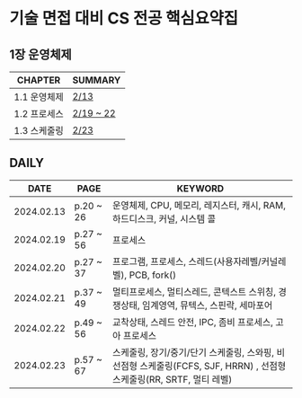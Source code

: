 # 기술 면접 대비 CS 전공 핵심요약집

## 1장 운영체제
| **CHAPTER** | **SUMMARY**                                                                           |
|-------------|---------------------------------------------------------------------------------------|
| 1.1 운영체제    | [2/13](https://github.com/crystalYoo99/java/blob/main/CS/Chapter1/Chapter1-1.md)      |
| 1.2 프로세스    | [2/19 ~ 22](https://github.com/crystalYoo99/java/blob/main/CS/Chapter1/Chapter1-2.md) |
| 1.3 스케줄링    | [2/23](https://github.com/crystalYoo99/java/blob/main/CS/Chapter1/Chapter1-3.md)      |





## DAILY
| **DATE**   | **PAGE**  | **KEYWORD**                                    |
|------------|-----------|------------------------------------------------|
| 2024.02.13 | p.20 ~ 26 | 운영체제, CPU, 메모리, 레지스터, 캐시, RAM, 하드디스크, 커널, 시스템 콜 |
| 2024.02.19 | p.27 ~ 56 | 프로세스                                           |
| 2024.02.20 | p.27 ~ 37 | 프로그램, 프로세스, 스레드(사용자레벨/커널레벨), PCB, fork() |
| 2024.02.21 | p.37 ~ 49 | 멀티프로세스, 멀티스레드, 콘텍스트 스위칭, 경쟁상태, 임계영역, 뮤텍스, 스핀락, 세마포어 |
| 2024.02.22 | p.49 ~ 56 | 교착상태, 스레드 안전, IPC, 좀비 프로세스, 고아 프로세스 |
| 2024.02.23 | p.57 ~ 67 | 스케줄링, 장기/중기/단기 스케줄링, 스와핑, 비선점형 스케줄링(FCFS, SJF, HRRN) , 선점형 스케줄링(RR, SRTF, 멀티 레벨) |


